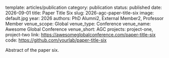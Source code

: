 template: articles/publication
category: publication
status: published
date: 2026-09-01
title: Paper Title Six
slug: 2026-agc-paper-title-six
image: default.jpg
year: 2026
authors: PhD Alumni2, External Member2, Professor Member
venue_scope: Global
venue_type: Conference
venue_name: Awesome Global Conference
venue_short: AGC
projects: project-one, project-two
link: https://awesomeglobalconference.com/paper-title-six
code: https://github.com/yourlab/paper-title-six

Abstract of the paper six.
